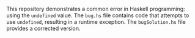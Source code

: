 This repository demonstrates a common error in Haskell programming: using the `undefined` value. The `bug.hs` file contains code that attempts to use `undefined`, resulting in a runtime exception. The `bugSolution.hs` file provides a corrected version.